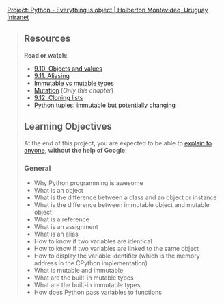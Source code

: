 [Project: Python - Everything is object | Holberton Montevideo, Uruguay Intranet](https://intranet.hbtn.io/projects/2126)

> ## Resources
> 
> **Read or watch**:
> 
> -   [9.10. Objects and values](https://intranet.hbtn.io/rltoken/vu0q2rKj3XKGyDoqvx72sA "9.10. Objects and values")
> -   [9.11. Aliasing](https://intranet.hbtn.io/rltoken/MOP1Saf_C2E_eHxKnZggHw "9.11. Aliasing")
> -   [Immutable vs mutable types](https://intranet.hbtn.io/rltoken/vvV3pDEliqja6aAI7XFNiA "Immutable vs mutable types")
> -   [Mutation](https://intranet.hbtn.io/rltoken/xyElfrO9KowD4p5UqhQG8A "Mutation") (_Only this chapter_)
> -   [9.12. Cloning lists](https://intranet.hbtn.io/rltoken/2tqD3FclxPgvlTC70KQApw "9.12. Cloning lists")
> -   [Python tuples: immutable but potentially changing](https://intranet.hbtn.io/rltoken/OXG9J_vBEWtpxuX2hnF-dQ "Python tuples: immutable but potentially changing")
> 
> ## Learning Objectives
> 
> At the end of this project, you are expected to be able to [explain to anyone](https://intranet.hbtn.io/rltoken/SYBqBafJ9K7-vindoYatpA "explain to anyone"), **without the help of Google**:
> 
> ### General
> 
> -   Why Python programming is awesome
> -   What is an object
> -   What is the difference between a class and an object or instance
> -   What is the difference between immutable object and mutable object
> -   What is a reference
> -   What is an assignment
> -   What is an alias
> -   How to know if two variables are identical
> -   How to know if two variables are linked to the same object
> -   How to display the variable identifier (which is the memory address in the CPython implementation)
> -   What is mutable and immutable
> -   What are the built-in mutable types
> -   What are the built-in immutable types
> -   How does Python pass variables to functions
